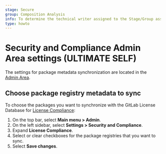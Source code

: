```yaml
---
stage: Secure
group: Composition Analysis
info: To determine the technical writer assigned to the Stage/Group associated with this page, see https://about.gitlab.com/handbook/product/ux/technical-writing/#assignments
type: howto
---
```


# Security and Compliance Admin Area settings **(ULTIMATE SELF)**

The settings for package metadata synchronization are located in the [Admin Area](index.md).

## Choose package registry metadata to sync

To choose the packages you want to synchronize with the GitLab License Database for [License Compliance](../../compliance/license_scanning_of_cyclonedx_files/index.md):

1. On the top bar, select **Main menu > Admin**.
1. On the left sidebar, select **Settings > Security and Compliance**.
1. Expand **License Compliance**.
1. Select or clear checkboxes for the package registries that you want to sync.
1. Select **Save changes**.
